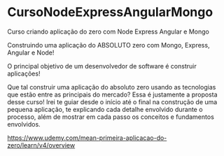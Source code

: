 # CursoNodeExpressAngularMongo
Curso criando aplicação do zero com Node Express Angular e Mongo


Construindo uma aplicação do ABSOLUTO zero com Mongo, Express, Angular e Node!

O principal objetivo de um desenvolvedor de software é construir aplicações! 

Que tal construir uma aplicação do absoluto zero usando as tecnologias que estão entre as principais do mercado? Essa é justamente a proposta desse curso! Irei te guiar desde o início até o final na construção de uma pequena aplicação, te explicando cada detalhe envolvido durante o processo, além de mostrar em cada passo os conceitos e fundamentos envolvidos.

https://www.udemy.com/mean-primeira-aplicacao-do-zero/learn/v4/overview
